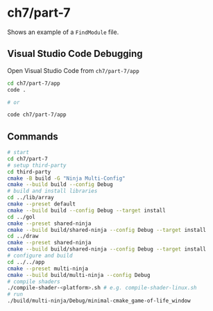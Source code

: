# ch7/part-7

Shows an example of a `FindModule` file.

## Visual Studio Code Debugging

Open Visual Studio Code from `ch7/part-7/app`

```bash
cd ch7/part-7/app
code .

# or

code ch7/part-7/app
```

## Commands

```bash
# start
cd ch7/part-7
# setup third-party
cd third-party
cmake -B build -G "Ninja Multi-Config"
cmake --build build --config Debug
# build and install libraries
cd ../lib/array
cmake --preset default
cmake --build build --config Debug --target install
cd ../gol
cmake --preset shared-ninja
cmake --build build/shared-ninja --config Debug --target install
cd ../draw
cmake --preset shared-ninja
cmake --build build/shared-ninja --config Debug --target install
# configure and build
cd ../../app
cmake --preset multi-ninja
cmake --build build/multi-ninja --config Debug
# compile shaders
./compile-shader-<platform>.sh # e.g. compile-shader-linux.sh
# run
./build/multi-ninja/Debug/minimal-cmake_game-of-life_window
```
